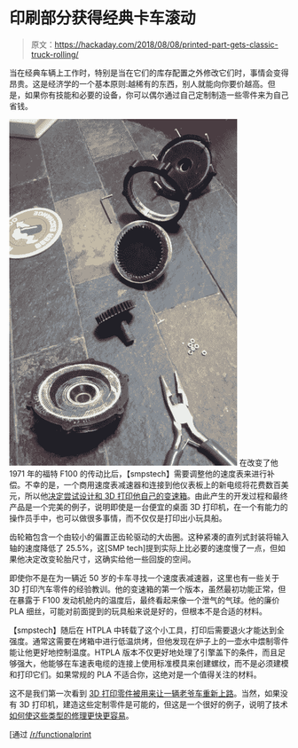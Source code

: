 # 印刷部分获得经典卡车滚动

> 原文：<https://hackaday.com/2018/08/08/printed-part-gets-classic-truck-rolling/>

当在经典车辆上工作时，特别是当在它们的库存配置之外修改它们时，事情会变得昂贵。这是经济学的一个基本原则:越稀有的东西，别人就能向你要价越高。但是，如果你有技能和必要的设备，你可以偶尔通过自己定制制造一些零件来为自己省钱。

[![](img/5f9d03deb720291adc7ad176ae9997dc.png)](https://hackaday.com/wp-content/uploads/2018/08/spedo_detail.jpg) 在改变了他 1971 年的福特 F100 的传动比后，【smpstech】需要调整他的速度表来进行补偿。不幸的是，一个商用速度表减速器和连接到他仪表板上的新电缆将花费数百美元，所以他[决定尝试设计和 3D 打印他自己的变速箱](https://imgur.com/a/lEOG6Zx)。由此产生的开发过程和最终产品是一个完美的例子，说明即使是一台便宜的桌面 3D 打印机，在一个有能力的操作员手中，也可以做很多事情，而不仅仅是打印出小玩具船。

齿轮箱包含一个由较小的偏置正齿轮驱动的大齿圈。这种紧凑的直列式封装将输入轴的速度降低了 25.5%，这[SMP tech]提到实际上比必要的速度慢了一点，但如果他决定改变轮胎尺寸，这确实给他一些回旋的空间。

即使你不是在为一辆近 50 岁的卡车寻找一个速度表减速器，这里也有一些关于 3D 打印汽车零件的经验教训。他的变速箱的第一个版本，虽然最初功能正常，但在暴露于 F100 发动机舱内的温度后，最终看起来像一个泄气的气球。他的廉价 PLA 细丝，可能对前面提到的玩具船来说是好的，但根本不是合适的材料。

【smpstech】随后在 HTPLA 中转载了这个小工具，打印后需要退火才能达到全强度。通常这需要在烤箱中进行低温烘烤，但他发现在炉子上的一壶水中煨制零件能让他更好地控制温度。HTPLA 版本不仅更好地处理了引擎盖下的条件，而且足够强大，他能够在车速表电缆的连接上使用标准模具来创建螺纹，而不是必须建模和打印它们。如果常规的 PLA 不适合你，这绝对是一个值得关注的材料。

这不是我们第一次看到 [3D 打印零件被用来让一辆老爷车重新上路](https://hackaday.com/2018/02/17/repairs-you-can-print-a-turn-signal-switch-for-a-chevy-corvair/)。当然，如果没有 3D 打印机，建造这些定制零件是可能的，但这是一个很好的例子，说明了技术[如何使这些类型的修理更快更容易](https://hackaday.com/2018/02/15/printed-motorcycle-choke-lever-goes-the-distance/)。

[通过 [/r/functionalprint](https://www.reddit.com/r/functionalprint/comments/95bzac/inline_cable_speedometer_reducer/)